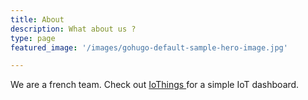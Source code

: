 ```yaml
---
title: About
description: What about us ?
type: page
featured_image: '/images/gohugo-default-sample-hero-image.jpg'

---
```



We are a french team.
Check out [IoThings ](https://app.iothings.fr) for a simple IoT dashboard.
